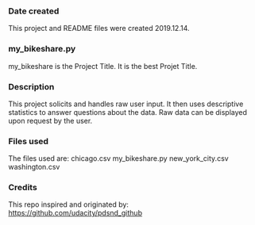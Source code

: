 ### Date created
This project and README files were created 2019.12.14.

### my_bikeshare.py
my_bikeshare is the Project Title. It is the best Projet Title.

### Description
This project solicits and handles raw user input. It then uses descriptive statistics to answer questions about the data. Raw data can be displayed upon request by the user.

### Files used
The files used are:
  chicago.csv
  my_bikeshare.py
  new_york_city.csv
  washington.csv

### Credits
This repo inspired and originated by:
https://github.com/udacity/pdsnd_github
